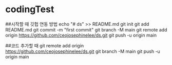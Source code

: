 # codingTest

##시작할 때 깃헙 연동 방법
echo "# ds" >> README.md
git init
git add README.md
git commit -m "first commit"
git branch -M main
git remote add origin https://github.com/ceojosephinelee/ds.git
git push -u origin main

##코드 추가할 때
git remote add origin https://github.com/ceojosephinelee/ds.git
git branch -M main
git push -u origin main
